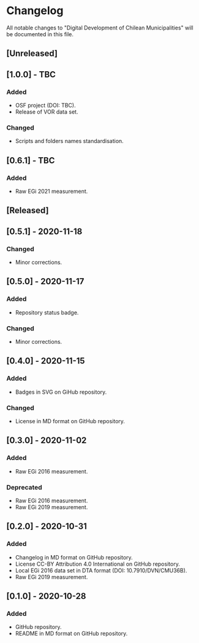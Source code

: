 # Changelog
All notable changes to "Digital Development of Chilean Municipalities" will be documented in this file.

## [Unreleased]

## [1.0.0] - TBC
### Added
- OSF project (DOI: TBC).
- Release of VOR data set.
### Changed
- Scripts and folders names standardisation.

## [0.6.1] - TBC
### Added
- Raw EGi 2021 measurement.

## [Released]

## [0.5.1] - 2020-11-18
### Changed
- Minor corrections.

## [0.5.0] - 2020-11-17
### Added
- Repository status badge.
### Changed
- Minor corrections.

## [0.4.0] - 2020-11-15
### Added
- Badges in SVG on GiHub repository.
### Changed
- License in MD format on GitHub repository.

## [0.3.0] - 2020-11-02
### Added
- Raw EGi 2016 measurement.
### Deprecated
- Raw EGi 2016 measurement.
- Raw EGi 2019 measurement.

## [0.2.0] - 2020-10-31
### Added
- Changelog in MD format on GitHub repository.
- License CC-BY Attribution 4.0 International on GitHub repository.
- Local EGi 2016 data set in DTA format (DOI: 10.7910/DVN/CMU36B).
- Raw EGi 2019 measurement.

## [0.1.0] - 2020-10-28
### Added
- GitHub repository.
- README in MD format on GitHub repository.